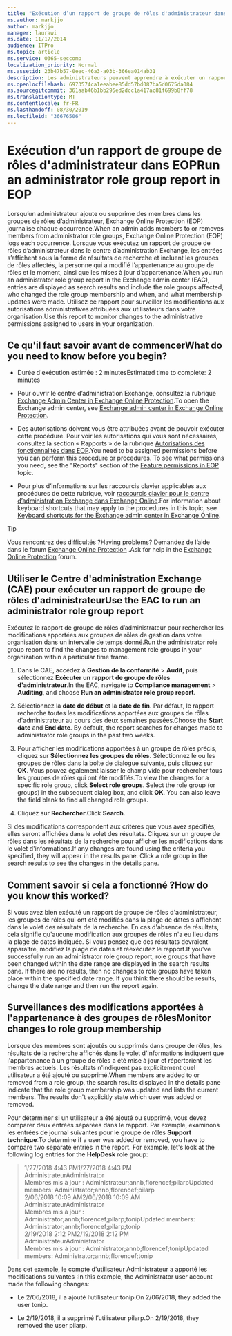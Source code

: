 ```yaml
---
title: "Exécution d’un rapport de groupe de rôles d'administrateur dans EOP "
ms.author: markjjo
author: markjjo
manager: laurawi
ms.date: 11/17/2014
audience: ITPro
ms.topic: article
ms.service: O365-seccomp
localization_priority: Normal
ms.assetid: 23b47b57-0eec-46a3-a03b-366ea014ab31
description: Les administrateurs peuvent apprendre à exécuter un rapport de groupe de rôles d’administrateur dans Exchange Online Protection (EOP). Ce rapport enregistre les journaux lorsqu’un administrateur ajoute ou supprime des membres des groupes de rôles d’administrateur, Microsoft Exchange Online Protection (EOP) journalise chaque occurrence.
ms.openlocfilehash: 6973574ca1eeabee85dd57bd087ba5d0675da084
ms.sourcegitcommit: 361aab46b1bb295ed2dcc1a417ac81f699b8ff78
ms.translationtype: MT
ms.contentlocale: fr-FR
ms.lasthandoff: 08/30/2019
ms.locfileid: "36676506"
---
```

# <a name="run-an-administrator-role-group-report-in-eop"></a><span data-ttu-id="25efc-104">Exécution d’un rapport de groupe de rôles d'administrateur dans EOP</span><span class="sxs-lookup"><span data-stu-id="25efc-104">Run an administrator role group report in EOP</span></span>

 <span data-ttu-id="25efc-105">Lorsqu’un administrateur ajoute ou supprime des membres dans les groupes de rôles d’administrateur, Exchange Online Protection (EOP) journalise chaque occurrence.</span><span class="sxs-lookup"><span data-stu-id="25efc-105">When an admin adds members to or removes members from administrator role groups, Exchange Online Protection (EOP) logs each occurrence.</span></span> <span data-ttu-id="25efc-106">Lorsque vous exécutez un rapport de groupe de rôles d’administrateur dans le centre d’administration Exchange, les entrées s’affichent sous la forme de résultats de recherche et incluent les groupes de rôles affectés, la personne qui a modifié l’appartenance au groupe de rôles et le moment, ainsi que les mises à jour d’appartenance.</span><span class="sxs-lookup"><span data-stu-id="25efc-106">When you run an administrator role group report in the Exchange admin center (EAC), entries are displayed as search results and include the role groups affected, who changed the role group membership and when, and what membership updates were made.</span></span> <span data-ttu-id="25efc-107">Utilisez ce rapport pour surveiller les modifications aux autorisations administratives attribuées aux utilisateurs dans votre organisation.</span><span class="sxs-lookup"><span data-stu-id="25efc-107">Use this report to monitor changes to the administrative permissions assigned to users in your organization.</span></span>
  
## <a name="what-do-you-need-to-know-before-you-begin"></a><span data-ttu-id="25efc-108">Ce qu'il faut savoir avant de commencer</span><span class="sxs-lookup"><span data-stu-id="25efc-108">What do you need to know before you begin?</span></span>

- <span data-ttu-id="25efc-109">Durée d'exécution estimée : 2 minutes</span><span class="sxs-lookup"><span data-stu-id="25efc-109">Estimated time to complete: 2 minutes</span></span>

- <span data-ttu-id="25efc-110">Pour ouvrir le centre d’administration Exchange, consultez la rubrique [Exchange Admin Center in Exchange Online Protection](../exchange-admin-center-in-exchange-online-protection-eop.md).</span><span class="sxs-lookup"><span data-stu-id="25efc-110">To open the Exchange admin center, see [Exchange admin center in Exchange Online Protection](../exchange-admin-center-in-exchange-online-protection-eop.md).</span></span>

- <span data-ttu-id="25efc-p103">Des autorisations doivent vous être attribuées avant de pouvoir exécuter cette procédure. Pour voir les autorisations qui vous sont nécessaires, consultez la section « Rapports » de la rubrique [Autorisations des fonctionnalités dans EOP](feature-permissions-in-eop.md).</span><span class="sxs-lookup"><span data-stu-id="25efc-p103">You need to be assigned permissions before you can perform this procedure or procedures. To see what permissions you need, see the "Reports" section of the [Feature permissions in EOP](feature-permissions-in-eop.md) topic.</span></span>

- <span data-ttu-id="25efc-113">Pour plus d’informations sur les raccourcis clavier applicables aux procédures de cette rubrique, voir [raccourcis clavier pour le centre d’administration Exchange dans Exchange Online](https://docs.microsoft.com/Exchange/accessibility/keyboard-shortcuts-in-admin-center).</span><span class="sxs-lookup"><span data-stu-id="25efc-113">For information about keyboard shortcuts that may apply to the procedures in this topic, see [Keyboard shortcuts for the Exchange admin center in Exchange Online](https://docs.microsoft.com/Exchange/accessibility/keyboard-shortcuts-in-admin-center).</span></span>

> [!TIP]
> <span data-ttu-id="25efc-114">Vous rencontrez des difficultés ?</span><span class="sxs-lookup"><span data-stu-id="25efc-114">Having problems?</span></span> <span data-ttu-id="25efc-115">Demandez de l’aide dans le forum [Exchange Online Protection](https://go.microsoft.com/fwlink/p/?linkId=285351) .</span><span class="sxs-lookup"><span data-stu-id="25efc-115">Ask for help in the [Exchange Online Protection](https://go.microsoft.com/fwlink/p/?linkId=285351) forum.</span></span>
  
## <a name="use-the-eac-to-run-an-administrator-role-group-report"></a><span data-ttu-id="25efc-116">Utiliser le Centre d'administration Exchange (CAE) pour exécuter un rapport de groupe de rôles d'administrateur</span><span class="sxs-lookup"><span data-stu-id="25efc-116">Use the EAC to run an administrator role group report</span></span>

<span data-ttu-id="25efc-117">Exécutez le rapport de groupe de rôles d’administrateur pour rechercher les modifications apportées aux groupes de rôles de gestion dans votre organisation dans un intervalle de temps donné.</span><span class="sxs-lookup"><span data-stu-id="25efc-117">Run the administrator role group report to find the changes to management role groups in your organization within a particular time frame.</span></span>
  
1. <span data-ttu-id="25efc-118">Dans le CAE, accédez à **Gestion de la conformité** \> **Audit**, puis sélectionnez **Exécuter un rapport de groupe de rôles d'administrateur**.</span><span class="sxs-lookup"><span data-stu-id="25efc-118">In the EAC, navigate to **Compliance management** \> **Auditing**, and choose **Run an administrator role group report**.</span></span>

2. <span data-ttu-id="25efc-p105">Sélectionnez la **date de début** et la **date de fin**. Par défaut, le rapport recherche toutes les modifications apportées aux groupes de rôles d'administrateur au cours des deux semaines passées.</span><span class="sxs-lookup"><span data-stu-id="25efc-p105">Choose the **Start date** and **End date**. By default, the report searches for changes made to administrator role groups in the past two weeks.</span></span>

3. <span data-ttu-id="25efc-p106">Pour afficher les modifications apportées à un groupe de rôles précis, cliquez sur **Sélectionnez les groupes de rôles**. Sélectionnez le ou les groupes de rôles dans la boîte de dialogue suivante, puis cliquez sur **OK**. Vous pouvez également laisser le champ vide pour rechercher tous les groupes de rôles qui ont été modifiés.</span><span class="sxs-lookup"><span data-stu-id="25efc-p106">To view the changes for a specific role group, click **Select role groups**. Select the role group (or groups) in the subsequent dialog box, and click **OK**. You can also leave the field blank to find all changed role groups.</span></span>

4. <span data-ttu-id="25efc-124">Cliquez sur **Rechercher**.</span><span class="sxs-lookup"><span data-stu-id="25efc-124">Click **Search**.</span></span>

<span data-ttu-id="25efc-p107">Si des modifications correspondent aux critères que vous avez spécifiés, elles seront affichées dans le volet des résultats. Cliquez sur un groupe de rôles dans les résultats de la recherche pour afficher les modifications dans le volet d'informations.</span><span class="sxs-lookup"><span data-stu-id="25efc-p107">If any changes are found using the criteria you specified, they will appear in the results pane. Click a role group in the search results to see the changes in the details pane.</span></span>
  
## <a name="how-do-you-know-this-worked"></a><span data-ttu-id="25efc-127">Comment savoir si cela a fonctionné ?</span><span class="sxs-lookup"><span data-stu-id="25efc-127">How do you know this worked?</span></span>

<span data-ttu-id="25efc-p108">Si vous avez bien exécuté un rapport de groupe de rôles d'administrateur, les groupes de rôles qui ont été modifiés dans la plage de dates s'affichent dans le volet des résultats de la recherche. En cas d'absence de résultats, cela signifie qu'aucune modification aux groupes de rôles n'a eu lieu dans la plage de dates indiquée. Si vous pensez que des résultats devraient apparaître, modifiez la plage de dates et réexécutez le rapport.</span><span class="sxs-lookup"><span data-stu-id="25efc-p108">If you've successfully run an administrator role group report, role groups that have been changed within the date range are displayed in the search results pane. If there are no results, then no changes to role groups have taken place within the specified date range. If you think there should be results, change the date range and then run the report again.</span></span>
  
## <a name="monitor-changes-to-role-group-membership"></a><span data-ttu-id="25efc-131">Surveillances des modifications apportées à l'appartenance à des groupes de rôles</span><span class="sxs-lookup"><span data-stu-id="25efc-131">Monitor changes to role group membership</span></span>

<span data-ttu-id="25efc-p109">Lorsque des membres sont ajoutés ou supprimés dans groupe de rôles, les résultats de la recherche affichés dans le volet d'informations indiquent que l'appartenance à un groupe de rôles a été mise à jour et répertorient les membres actuels. Les résultats n'indiquent pas explicitement quel utilisateur a été ajouté ou supprimé.</span><span class="sxs-lookup"><span data-stu-id="25efc-p109">When members are added to or removed from a role group, the search results displayed in the details pane indicate that the role group membership was updated and lists the current members. The results don't explicitly state which user was added or removed.</span></span>
  
<span data-ttu-id="25efc-p110">Pour déterminer si un utilisateur a été ajouté ou supprimé, vous devez comparer deux entrées séparées dans le rapport. Par exemple, examinons les entrées de journal suivantes pour le groupe de rôles **Support technique**:</span><span class="sxs-lookup"><span data-stu-id="25efc-p110">To determine if a user was added or removed, you have to compare two separate entries in the report. For example, let's look at the following log entries for the **HelpDesk** role group:</span></span>
  
> <span data-ttu-id="25efc-136">1/27/2018 4:43 PM</span><span class="sxs-lookup"><span data-stu-id="25efc-136">1/27/2018 4:43 PM</span></span> <br> <span data-ttu-id="25efc-137">Administrateur</span><span class="sxs-lookup"><span data-stu-id="25efc-137">Administrator</span></span> <br> <span data-ttu-id="25efc-138">Membres mis à jour : Administrateur;annb,florencef;pilarp</span><span class="sxs-lookup"><span data-stu-id="25efc-138">Updated members: Administrator;annb,florencef;pilarp</span></span> <br> <span data-ttu-id="25efc-139">2/06/2018 10:09 AM</span><span class="sxs-lookup"><span data-stu-id="25efc-139">2/06/2018 10:09 AM</span></span> <br> <span data-ttu-id="25efc-140">Administrateur</span><span class="sxs-lookup"><span data-stu-id="25efc-140">Administrator</span></span> <br> <span data-ttu-id="25efc-141">Membres mis à jour : Administrator;annb;florencef;pilarp;tonip</span><span class="sxs-lookup"><span data-stu-id="25efc-141">Updated members: Administrator;annb;florencef;pilarp;tonip</span></span> <br> <span data-ttu-id="25efc-142">2/19/2018 2:12 PM</span><span class="sxs-lookup"><span data-stu-id="25efc-142">2/19/2018 2:12 PM</span></span> <br> <span data-ttu-id="25efc-143">Administrateur</span><span class="sxs-lookup"><span data-stu-id="25efc-143">Administrator</span></span> <br> <span data-ttu-id="25efc-144">Membres mis à jour : Administrator;annb;florencef;tonip</span><span class="sxs-lookup"><span data-stu-id="25efc-144">Updated members: Administrator;annb;florencef;tonip</span></span>

<span data-ttu-id="25efc-145">Dans cet exemple, le compte d'utilisateur Administrateur a apporté les modifications suivantes :</span><span class="sxs-lookup"><span data-stu-id="25efc-145">In this example, the Administrator user account made the following changes:</span></span>
  
- <span data-ttu-id="25efc-146">Le 2/06/2018, il a ajouté l’utilisateur tonip.</span><span class="sxs-lookup"><span data-stu-id="25efc-146">On 2/06/2018, they added the user tonip.</span></span>

- <span data-ttu-id="25efc-147">Le 2/19/2018, il a supprimé l’utilisateur pilarp.</span><span class="sxs-lookup"><span data-stu-id="25efc-147">On 2/19/2018, they removed the user pilarp.</span></span>
